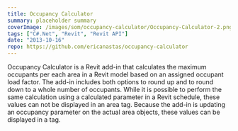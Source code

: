 ```yaml
---
title: Occupancy Calculator
summary: placeholder summary
coverImage: /images/som/occupancy-calculator/Occupancy-Calculator-2.png
tags: ["C#.Net", "Revit", "Revit API"]
date: "2013-10-16"
repo: https://github.com/ericanastas/occupancy-calculator
---
```


Occupancy Calculator is a Revit add-in that calculates the maximum occupants per each area in a Revit model based on an assigned occupant load factor. The add-in includes both options to round up and to round down to a whole number of occupants. While it is possible to perform the same calculation using a calculated parameter in a Revit schedule, these values can not be displayed in an area tag. Because the add-in is updating an occupancy parameter on the actual area objects, these values can be displayed in a tag.
